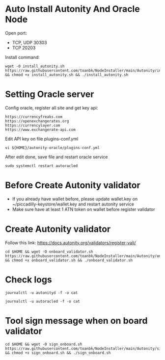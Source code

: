 # Auto Install Autonity And Oracle Node

Open port: 
- TCP, UDP 30303
- TCP 20203

Install command:

    wget -O install_autonity.sh https://raw.githubusercontent.com/toanbk/NodeInstaller/main/Autonity/install_node.sh && chmod +x install_autonity.sh && ./install_autonity.sh

# Setting Oracle server

Config oracle, register all site and get key api:

    https://currencyfreaks.com
    https://openexchangerates.org
    https://currencylayer.com
    https://www.exchangerate-api.com

Edit API key on file plugins-conf.yml

    vi ${HOME}/autonity-oracle/plugins-conf.yml

After edit done, save file and restart oracle service

    sudo systemctl restart autoracled

# Before Create Autonity validator
- If you already have wallet before, please update wallet.key on ~/piccadilly-keystore/wallet.key and restart autonity service
- Make sure have at least 1 ATN token on wallet before register validator

# Create Autonity validator

Follow this link: https://docs.autonity.org/validators/register-vali/

    cd $HOME && wget -O onboard_validator.sh https://raw.githubusercontent.com/toanbk/NodeInstaller/main/Autonity/onboard_validator.sh && chmod +x onboard_validator.sh && ./onboard_validator.sh

# Check logs

    journalctl -u autonityd -f -o cat

    journalctl -u autoracled -f -o cat

# Tool sign message when on board validator

    cd $HOME && wget -O sign_onboard.sh https://raw.githubusercontent.com/toanbk/NodeInstaller/main/Autonity/sign/validator.sh && chmod +x sign_onboard.sh && ./sign_onboard.sh
